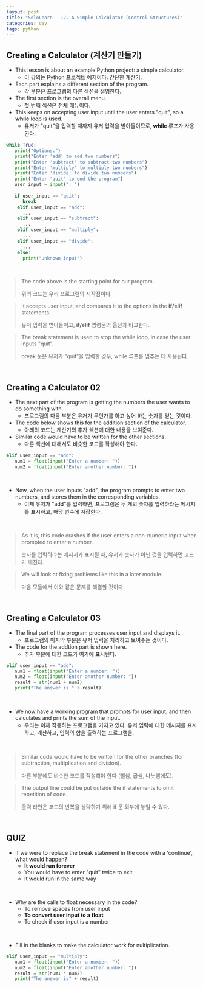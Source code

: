 ```yaml
---
layout: post
title: "SoloLearn - 12. A Simple Calculator (Control Structures)"
categories: dev
tags: python
---
```


## Creating a Calculator (계산기 만들기)

- This lesson is about an example Python project: a simple calculator.
  - 이 강의는 Python 프로젝트 예제이다: 간단한 계산기.
- Each part explains a different section of the program.
  - 각 부분은 프로그램의 다른 섹션을 설명한다.
- The first section is the overall menu.
  - 첫 번째 섹션은 전체 메뉴이다.
- This keeps on accepting user input until the user enters "quit", so a **while** loop is used.
  - 유저가 "quit"을 입력할 때까지 유저 입력을 받아들이므로, **while** 루프가 사용된다.

```python
while True:
   print("Options:")
   print("Enter 'add' to add two numbers")
   print("Enter 'subtract' to subtract two numbers")
   print("Enter 'multiply' to multiply two numbers")
   print("Enter 'divide' to divide two numbers")
   print("Enter 'quit' to end the program")
   user_input = input(": ")
   
   if user_input == "quit":
      break
	elif user_input == "add":
      ...
	elif user_input == "subtract":
      ...
	elif user_input == "multiply":
      ...
	elif user_input == "divide":
      ...
	else:
      print("Unknown input")
```

<br>

> The code above is the starting point for our program.
>
> 위의 코드는 우리 프로그램의 시작점이다.

> It accepts user input, and compares it to the options in the **if/elif** statements.
>
> 유저 입력을 받아들이고, **if/elif** 명령문의 옵션과 비교한다.

> The break statement is used to stop the while loop, in case the user inputs "quit".
>
> break 문은 유저가 "quit"을 입력한 경우, while 루프를 멈추는 데 사용된다.

<br>

## Creating a Calculator 02

- The next part of the program is getting the numbers the user wants to do something with.
  - 프로그램의 다음 부분은 유저가 무언가를 하고 싶어 하는 숫자를 얻는 것이다.
- The code below shows this for the addition section of the calculator.
  - 아래의 코드는 계산기의 추가 섹션에 대한 내용을 보여준다.
- Similar code would have to be written for the other sections.
  - 다른 섹션에 대해서도 비슷한 코드를 작성해야 한다.

```python
elif user_input == "add":
   num1 = float(input("Enter a number: "))
   num2 = float(input("Enter another number: "))
```

<br>

- Now, when the user inputs "add", the program prompts to enter two numbers, and stores them in the corresponding variables.
  - 이제 유저가 "add"를 입력하면, 프로그램은 두 개의 숫자를 입력하라는 메시지를 표시하고, 해당 변수에 저장한다.

<br>

> As it is, this code crashes if the user enters a non-numeric input when prompted to enter a number.
>
> 숫자를 입력하라는 메시지가 표시될 때, 유저가 숫자가 아닌 것을 입력하면 코드가 깨진다.

> We will look at fixing problems like this in a later module.
>
> 다음 모듈에서 이와 같은 문제를 해결할 것이다.

<br>

## Creating a Calculator 03

- The final part of the program processes user input and displays it.
  - 프로그램의 마지막 부분은 유저 입력을 처리하고 보여주는 것이다.
- The code for the addtion part is shown here.
  - 추가 부분에 대한 코드가 여기에 표시된다.

```python
elif user_input == "add":
   num1 = float(input("Enter a number: "))
   num2 = float(input("Enter another number: "))
   result = str(num1 + num2)
   print("The answer is " + result)
```

<br>

- We now have a working program that prompts for user input, and then calculates and prints the sum of the input.
  - 우리는 이제 작동하는 프로그램을 가지고 있다. 유저 입력에 대한 메시지를 표시하고, 계산하고, 입력의 합을 출력하는 프로그램을.

<br>

> Similar code would have to be written for the other branches (for subtraction, multiplication and division).
>
> 다른 부분에도 비슷한 코드를 작성해야 한다 (뺄샘, 곱셈, 나눗셈에도).

> The output line could be put outside the if statements to omit repetition of code.
>
> 출력 라인은 코드의 반복을 생략하기 위해 if 문 외부에 놓일 수 있다.

<br>

## QUIZ

- If we were to replace the break statement in the code with a 'continue', what would happen?
  - **It would run forever**
  - You would have to enter "quit" twice to exit
  - It would run in the same way

<br>

- Why are the calls to float necessary in the code?
  - To remove spaces from user input
  - **To convert user input to a float**
  - To check if user input is a number

<br>

- Fill in the blanks to make the calculator work for nultiplication.

```python
elif user_input == "multiply":
   num1 = float(input("Enter a number: "))
   num2 = float(input("Enter another number: "))
   result = str(num1 * num2)
   print("The answer is" + result)
```

<br>